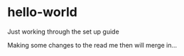 # hello-world
Just working through the set up guide

Making some changes to the read me then will merge in...
